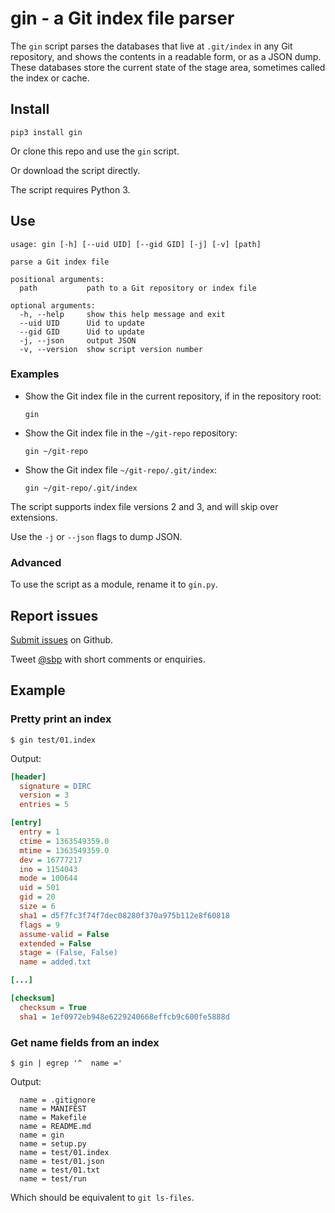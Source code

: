 # gin - a Git index file parser

The `gin` script parses the databases that live at `.git/index` in any Git repository, and shows the contents in a readable form, or as a JSON dump. These databases store the current state of the stage area, sometimes called the index or cache.

## Install

    pip3 install gin

Or clone this repo and use the `gin` script.

Or download the script directly.

The script requires Python 3.

## Use

```
usage: gin [-h] [--uid UID] [--gid GID] [-j] [-v] [path]

parse a Git index file

positional arguments:
  path           path to a Git repository or index file

optional arguments:
  -h, --help     show this help message and exit
  --uid UID      Uid to update
  --gid GID      Uid to update
  -j, --json     output JSON
  -v, --version  show script version number
```

### Examples

*   Show the Git index file in the current repository, if in the repository root:

        gin

*   Show the Git index file in the `~/git-repo` repository:

        gin ~/git-repo    

*   Show the Git index file `~/git-repo/.git/index`:

        gin ~/git-repo/.git/index

The script supports index file versions 2 and 3, and will skip over extensions.

Use the `-j` or `--json` flags to dump JSON.

### Advanced

To use the script as a module, rename it to `gin.py`.

## Report issues

[Submit issues](https://github.com/sbp/gin/issues) on Github.

Tweet [@sbp](https://twitter.com/sbp) with short comments or enquiries.

## Example

### Pretty print an index

    $ gin test/01.index

Output:

```ini
[header]
  signature = DIRC
  version = 3
  entries = 5

[entry]
  entry = 1
  ctime = 1363549359.0
  mtime = 1363549359.0
  dev = 16777217
  ino = 1154043
  mode = 100644
  uid = 501
  gid = 20
  size = 6
  sha1 = d5f7fc3f74f7dec08280f370a975b112e8f60818
  flags = 9
  assume-valid = False
  extended = False
  stage = (False, False)
  name = added.txt

[...]

[checksum]
  checksum = True
  sha1 = 1ef0972eb948e6229240668effcb9c600fe5888d
```

### Get name fields from an index

    $ gin | egrep '^  name ='

Output:

```
  name = .gitignore
  name = MANIFEST
  name = Makefile
  name = README.md
  name = gin
  name = setup.py
  name = test/01.index
  name = test/01.json
  name = test/01.txt
  name = test/run
```

Which should be equivalent to `git ls-files`.
